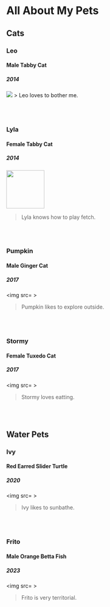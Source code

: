 # <strong>All About My Pets</strong>
## Cats
### <strong>Leo</strong>
#### Male Tabby Cat
##### 2014
<img src= "https://github.com/luisatuipulotu/LuisaTuipulotu/assets/145697785/31f055aa-4067-488c-aaa9-c77c05612659" />
> Leo loves to bother me.

<br> </br>

### <strong>Lyla</strong>
#### Female Tabby Cat
##### 2014
<img src="https://github.com/luisatuipulotu/LuisaTuipulotu/assets/145697785/f455601f-ad68-4d2f-a15b-26c68139b61d" width="100"/>

> Lyla knows how to play fetch.

<br> </br>

### <strong>Pumpkin</strong>
#### Male Ginger Cat
##### 2017
<img src= >
> Pumpkin likes to explore outside.

<br> </br>

### <strong>Stormy</strong>
#### Female Tuxedo Cat
##### 2017
<img src= >
> Stormy loves eatting.

<br> </br>

## Water Pets
### <strong>Ivy</strong>
#### Red Earred Slider Turtle
##### 2020
<img src= >
> Ivy likes to sunbathe.

<br> </br>

### <strong>Frito</strong>
#### Male Orange Betta Fish
##### 2023
<img src= >
> Frito is very territorial.

